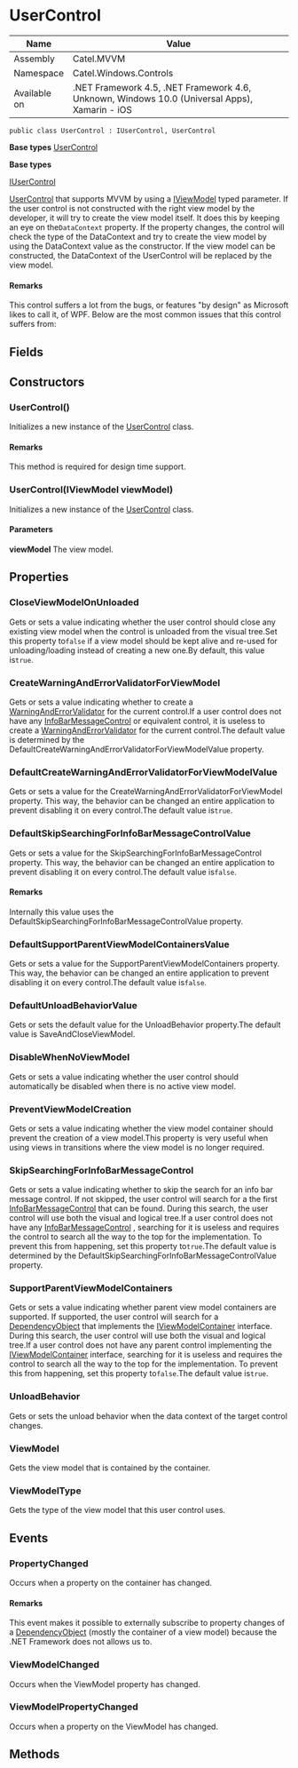 

# UserControl

Name|Value
---|---
Assembly|Catel.MVVM
Namespace|Catel.Windows.Controls
Available on|.NET Framework 4.5, .NET Framework 4.6, Unknown, Windows 10.0 (Universal Apps), Xamarin - iOS

```
public class UserControl : IUserControl, UserControl
```

**Base types**
[UserControl]()

**Base types**

[IUserControl](/Catel.MVVM\Catel\MVVM\Views\IUserControl.md)


[UserControl](#) that supports MVVM by using a [IViewModel](#) typed parameter. If the user control is not constructed with the right view model by the developer, it will try to create the view model itself. It does this by keeping an eye on the`DataContext` property. If the property changes, the control will check the type of the DataContext and try to create the view model by using the DataContext value as the constructor. If the view model can be constructed, the DataContext of the UserControl will be replaced by the view model.

#### Remarks

This control suffers a lot from the bugs, or features "by design" as Microsoft likes to call it, of WPF. Below are the most common issues that this control suffers from:



## Fields

## Constructors

### UserControl()

Initializes a new instance of the [UserControl](#) class.

#### Remarks

This method is required for design time support.



### UserControl(IViewModel viewModel)

Initializes a new instance of the [UserControl](#) class.

#### Parameters

**viewModel**
The view model.



## Properties

### CloseViewModelOnUnloaded

Gets or sets a value indicating whether the user control should close any existing view model when the control is unloaded from the visual tree.Set this property to`false` if a view model should be kept alive and re-used for unloading/loading instead of creating a new one.By default, this value is`true`.



### CreateWarningAndErrorValidatorForViewModel

Gets or sets a value indicating whether to create a [WarningAndErrorValidator](#) for the current control.If a user control does not have any [InfoBarMessageControl](#) or equivalent control, it is useless to create a [WarningAndErrorValidator](#) for the current control.The default value is determined by the DefaultCreateWarningAndErrorValidatorForViewModelValue property.



### DefaultCreateWarningAndErrorValidatorForViewModelValue

Gets or sets a value for the CreateWarningAndErrorValidatorForViewModel property. This way, the behavior can be changed an entire application to prevent disabling it on every control.The default value is`true`.



### DefaultSkipSearchingForInfoBarMessageControlValue

Gets or sets a value for the SkipSearchingForInfoBarMessageControl property. This way, the behavior can be changed an entire application to prevent disabling it on every control.The default value is`false`.

#### Remarks

Internally this value uses the DefaultSkipSearchingForInfoBarMessageControlValue property.



### DefaultSupportParentViewModelContainersValue

Gets or sets a value for the SupportParentViewModelContainers property. This way, the behavior can be changed an entire application to prevent disabling it on every control.The default value is`false`.



### DefaultUnloadBehaviorValue

Gets or sets the default value for the UnloadBehavior property.The default value is SaveAndCloseViewModel.



### DisableWhenNoViewModel

Gets or sets a value indicating whether the user control should automatically be disabled when there is no active view model.



### PreventViewModelCreation

Gets or sets a value indicating whether the view model container should prevent the creation of a view model.This property is very useful when using views in transitions where the view model is no longer required.



### SkipSearchingForInfoBarMessageControl

Gets or sets a value indicating whether to skip the search for an info bar message control. If not skipped, the user control will search for a the first [InfoBarMessageControl](#) that can be found. During this search, the user control will use both the visual and logical tree.If a user control does not have any [InfoBarMessageControl](#) , searching for it is useless and requires the control to search all the way to the top for the implementation. To prevent this from happening, set this property to`true`.The default value is determined by the DefaultSkipSearchingForInfoBarMessageControlValue property.



### SupportParentViewModelContainers

Gets or sets a value indicating whether parent view model containers are supported. If supported, the user control will search for a [DependencyObject](#) that implements the [IViewModelContainer](#) interface. During this search, the user control will use both the visual and logical tree.If a user control does not have any parent control implementing the [IViewModelContainer](#) interface, searching for it is useless and requires the control to search all the way to the top for the implementation. To prevent this from happening, set this property to`false`.The default value is`true`.



### UnloadBehavior

Gets or sets the unload behavior when the data context of the target control changes.



### ViewModel

Gets the view model that is contained by the container.



### ViewModelType

Gets the type of the view model that this user control uses.



## Events

### PropertyChanged

Occurs when a property on the container has changed.

#### Remarks

This event makes it possible to externally subscribe to property changes of a [DependencyObject](#) (mostly the container of a view model) because the .NET Framework does not allows us to.



### ViewModelChanged

Occurs when the ViewModel property has changed.



### ViewModelPropertyChanged

Occurs when a property on the ViewModel has changed.



## Methods

